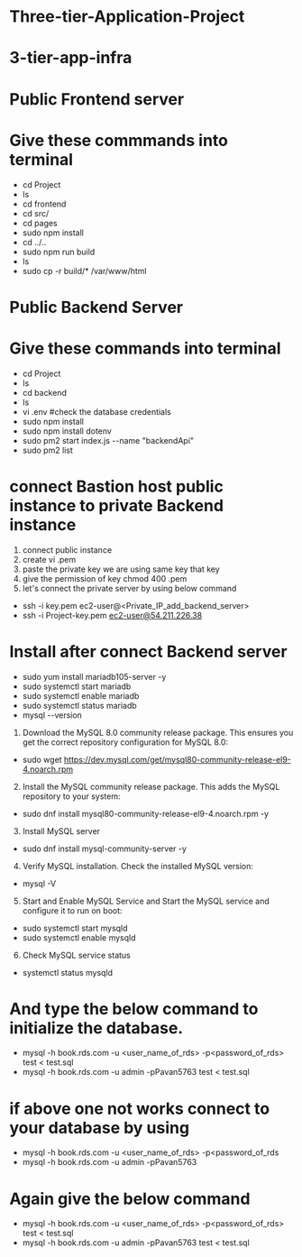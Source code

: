 # Three-tier-Application-Project

# 3-tier-app-infra

# Public Frontend server
# Give these commmands into terminal
* cd Project
* ls
* cd frontend
* cd src/
* cd pages
* sudo npm install
* cd ../..
* sudo npm run build
* ls
* sudo cp -r build/* /var/www/html

# Public Backend Server
# Give these commands into terminal
* cd Project
* ls
* cd backend
* ls
* vi .env   #check the database credentials
* sudo npm install
* sudo npm install dotenv
* sudo pm2 start index.js --name "backendApi"
* sudo pm2 list

# connect Bastion host public instance to private Backend instance
1. connect public instance
2. create vi <key-name>.pem
3. paste the private key we are using same key that key
4. give the permission of key chmod 400 <key-name>.pem
5. let's connect the private server by using below command

* ssh -i key.pem ec2-user@<Private_IP_add_backend_server>
* ssh -i Project-key.pem ec2-user@54.211.226.38

# Install after connect Backend server
* sudo yum install mariadb105-server -y
* sudo systemctl start mariadb
* sudo systemctl enable mariadb
* sudo systemctl status mariadb
* mysql --version

1. Download the MySQL 8.0 community release package. This ensures you get the correct
repository configuration for MySQL 8.0:

* sudo wget https://dev.mysql.com/get/mysql80-community-release-el9-4.noarch.rpm

2. Install the MySQL community release package. This adds the MySQL repository to your system:

* sudo dnf install mysql80-community-release-el9-4.noarch.rpm -y

3. Install MySQL server

* sudo dnf install mysql-community-server -y

4. Verify MySQL installation. Check the installed MySQL version:

* mysql -V

5. Start and Enable MySQL Service and Start the MySQL service and configure it to run on boot:

* sudo systemctl start mysqld
* sudo systemctl enable mysqld

6. Check MySQL service status

* systemctl status mysqld


# And type the below command to initialize the database.
* mysql -h book.rds.com -u <user_name_of_rds> -p<password_of_rds> test < test.sql
* mysql -h book.rds.com -u admin -pPavan5763 test < test.sql

# if above one not works connect to your database by using 
* mysql -h book.rds.com -u <user_name_of_rds> -p<password_of_rds
* mysql -h book.rds.com -u admin -pPavan5763

# Again give the below command
* mysql -h book.rds.com -u <user_name_of_rds> -p<password_of_rds> test < test.sql
* mysql -h book.rds.com -u admin -pPavan5763 test < test.sql